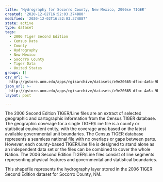 ```yaml
---
title: 'Hydrography for Socorro County, New Mexico, 2006se TIGER'
created: '2020-12-02T16:52:03.374880'
modified: '2020-12-02T16:52:03.374887'
state: active
type: dataset
tags:
  - 2006 Tiger Second Edition
  - Census Data
  - County
  - Hydrography
  - New Mexico
  - Socorro County
  - Tiger Data
  - United States
groups: []
csv_url: >-
  http://gstore.unm.edu/apps/rgisarchive/datasets/e9e20665-dfbc-4a6a-9b4e-40fc28e7cee6/tgr2006se_soco_lkh.derived.csv
json_url: >-
  http://gstore.unm.edu/apps/rgisarchive/datasets/e9e20665-dfbc-4a6a-9b4e-40fc28e7cee6/tgr2006se_soco_lkh.derived.json
layout: post

---
```

The 2006 Second Edition TIGER/Line files are an extract of selected geographic and cartographic information from the Census TIGER database.  The geographic coverage for a single TIGER/Line file is a county or statistical equivalent entity, with the coverage area based on the latest available governmental unit boundaries. The Census TIGER database represents a seamless national file with no overlaps or gaps between parts.  However, each county-based TIGER/Line file is designed to stand alone as an independent data set or the files can be combined to cover the whole Nation.  The 2006 Second Edition  TIGER/Line files consist of line segments representing physical features and governmental and statistical boundaries.  

This shapefile represents the hydrography layer stored in the 2006 TIGER Second Edition dataset for Socorro County, NM.
